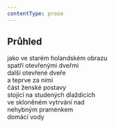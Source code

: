 ```yaml
---
contentType: prose
---
```


## Průhled

jako ve starém holandském obrazu  
spatří otevřenými dveřmi  
další otevřené dveře  
a teprve za nimi  
část ženské postavy  
stojící na studených dlaždicích  
ve skloněném vytrvání nad  
nehybným praménkem  
domácí vody

